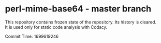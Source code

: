# perl-mime-base64 - master branch

This repository contains frozen state of the repository.
Its history is cleared. It is used only for static code
analysis with Codacy.

Commit Time: 1699619246